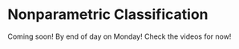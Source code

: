 # Nonparametric Classification

Coming soon! By end of day on Monday! Check the videos for now!


<!-- ```{r setup, include = FALSE} -->
<!-- knitr::opts_chunk$set(echo = TRUE, fig.align = "center", cache = TRUE, autodep = TRUE) -->
<!-- ``` -->

<!-- ```{r} -->
<!-- library(tibble)     # data frame printing -->
<!-- library(dplyr)      # data manipulation -->

<!-- library(knitr)      # creating tables -->
<!-- library(kableExtra) # styling tables -->


<!-- library(rpart) -->
<!-- library(caret) -->

<!-- library(palmerpenguins) -->

<!-- library(ggplot2) -->

<!-- ``` -->




<!-- ```{r} -->
<!-- penguins = na.omit(palmerpenguins::penguins) -->
<!-- ``` -->


<!-- ```{r} -->
<!-- penguins -->
<!-- ``` -->

<!-- ```{r} -->
<!-- mass_flipper <- ggplot(data = penguins, -->
<!--                        aes(x = flipper_length_mm, -->
<!--                            y = body_mass_g)) + -->
<!--   geom_point(aes(color = species, -->
<!--                  shape = species), -->
<!--              size = 3, -->
<!--              alpha = 0.8) + -->
<!--   theme_minimal() + -->
<!--   scale_color_manual(values = c("darkorange","purple","cyan4")) + -->
<!--   labs(title = "Penguin size, Palmer Station LTER", -->
<!--        subtitle = "Flipper length and body mass for Adelie, Chinstrap and Gentoo Penguins", -->
<!--        x = "Flipper length (mm)", -->
<!--        y = "Body mass (g)", -->
<!--        color = "Penguin species", -->
<!--        shape = "Penguin species") + -->
<!--   theme(legend.position = c(0.2, 0.7), -->
<!--         legend.background = element_rect(fill = "white", color = NA), -->
<!--         plot.title.position = "plot", -->
<!--         plot.caption = element_text(hjust = 0, face= "italic"), -->
<!--         plot.caption.position = "plot") -->

<!-- mass_flipper -->

<!-- ``` -->

<!-- https://allisonhorst.github.io/palmerpenguins/articles/examples.html -->



<!-- ```{r} -->
<!-- predict(rpart(species ~ flipper_length_mm + body_mass_g, data = penguins), penguins, type = "prob") -->
<!-- ``` -->

<!-- ```{r} -->
<!-- GGally::ggpairs(penguins, mapping = aes(color = species),  -->
<!--         columns = names(penguins)[-1]) -->

<!-- ``` -->


